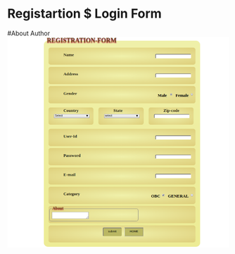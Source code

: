 # Registartion $ Login Form

#About Author
![Login Form](https://github.com/Nehasoni988/Web-Apps/blob/master/form/RegistrationForm.png)
